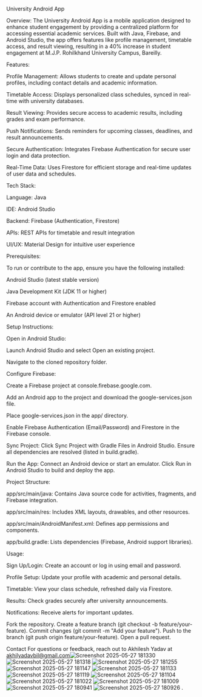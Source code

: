 University Android App

Overview:
The University Android App is a mobile application designed to enhance student engagement by providing a centralized platform for accessing essential academic services. Built with Java, Firebase, and Android Studio, the app offers features like profile management, timetable access, and result viewing, resulting in a 40% increase in student engagement at M.J.P. Rohilkhand University Campus, Bareilly.


Features:

Profile Management: Allows students to create and update personal profiles, including contact details and academic information.

Timetable Access: Displays personalized class schedules, synced in real-time with university databases.

Result Viewing: Provides secure access to academic results, including grades and exam performance.

Push Notifications: Sends reminders for upcoming classes, deadlines, and result announcements.

Secure Authentication: Integrates Firebase Authentication for secure user login and data protection.

Real-Time Data: Uses Firestore for efficient storage and real-time updates of user data and schedules.





Tech Stack:

Language: Java

IDE: Android Studio

Backend: Firebase (Authentication, Firestore)

APIs: REST APIs for timetable and result integration

UI/UX: Material Design for intuitive user experience


Prerequisites:

To run or contribute to the app, ensure you have the following installed:

Android Studio (latest stable version)

Java Development Kit (JDK 11 or higher)

Firebase account with Authentication and Firestore enabled

An Android device or emulator (API level 21 or higher)


Setup Instructions:

Open in Android Studio:

Launch Android Studio and select Open an existing project.

Navigate to the cloned repository folder.



Configure Firebase:

Create a Firebase project at console.firebase.google.com.

Add an Android app to the project and download the google-services.json file.

Place google-services.json in the app/ directory.

Enable Firebase Authentication (Email/Password) and Firestore in the Firebase console.



Sync Project:
Click Sync Project with Gradle Files in Android Studio.
Ensure all dependencies are resolved (listed in build.gradle).


Run the App:
Connect an Android device or start an emulator.
Click Run in Android Studio to build and deploy the app.



Project Structure:


app/src/main/java: Contains Java source code for activities, fragments, and Firebase integration.

app/src/main/res: Includes XML layouts, drawables, and other resources.

app/src/main/AndroidManifest.xml: Defines app permissions and components.

app/build.gradle: Lists dependencies (Firebase, Android support libraries).


Usage:


Sign Up/Login: Create an account or log in using email and password.

Profile Setup: Update your profile with academic and personal details.

Timetable: View your class schedule, refreshed daily via Firestore.

Results: Check grades securely after university announcements.

Notifications: Receive alerts for important updates.




Fork the repository.
Create a feature branch (git checkout -b feature/your-feature).
Commit changes (git commit -m "Add your feature").
Push to the branch (git push origin feature/your-feature).
Open a pull request.

Contact
For questions or feedback, reach out to Akhilesh Yadav at akhilyadavbil@gmail.com![Screenshot 2025-05-27 181330](https://github.com/user-attachments/assets/5ca18998-a60c-47fa-847e-d14972bc7bd0)
![Screenshot 2025-05-27 181318](https://github.com/user-attachments/assets/89da6aca-872c-4bcd-9c4f-69823ac8a610)
![Screenshot 2025-05-27 181255](https://github.com/user-attachments/assets/3e9520d3-72eb-4daa-926d-223f1ae1dd87)
![Screenshot 2025-05-27 181147](https://github.com/user-attachments/assets/7930ae0b-4c53-4f13-ba4e-9e9168d2b254)
![Screenshot 2025-05-27 181133](https://github.com/user-attachments/assets/bd659057-0675-4841-b936-4d4635de494f)
![Screenshot 2025-05-27 181119](https://github.com/user-attachments/assets/121af4a4-9ffb-4d17-a3a9-8a5a9c113c5e)
![Screenshot 2025-05-27 181104](https://github.com/user-attachments/assets/40517bf1-15e6-45a9-a2c6-6b4f0de5429e)
![Screenshot 2025-05-27 181022](https://github.com/user-attachments/assets/2790f274-4027-4332-936f-c1d7a80104b8)
![Screenshot 2025-05-27 181009](https://github.com/user-attachments/assets/aa927b1d-f1bf-4a53-b360-9e31f7f426ed)
![Screenshot 2025-05-27 180941](https://github.com/user-attachments/assets/d3310c86-6398-40c3-bb5e-10fef0a076ad)
![Screenshot 2025-05-27 180926](https://github.com/user-attachments/assets/db3774a7-a103-4644-9cd6-3f5a970fc1e0)
.
